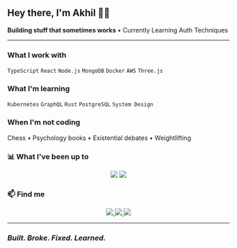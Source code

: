 ## Hey there, I'm Akhil 👨‍💻

**Building stuff that sometimes works** • Currently Learning Auth Techniques

---

### What I work with
`TypeScript` `React` `Node.js` `MongoDB` `Docker` `AWS` `Three.js`

### What I'm learning
`Kubernetes` `GraphQL` `Rust` `PostgreSQL` `System Design`

### When I'm not coding
Chess • Psychology books • Existential debates • Weightlifting

### 📊 What I've been up to

<div align="center">
  <img src="https://github-readme-stats.vercel.app/api?username=silky-x0&show_icons=true&theme=radical&hide_border=true&count_private=true" />
  <img src="https://github-readme-stats.vercel.app/api/top-langs/?username=silky-x0&layout=compact&theme=radical&hide_border=true" />
</div>

### 📫 Find me
<p align="center">
  <a href="mailto:10akhil.t@gmail.com">
    <img src="https://img.shields.io/badge/Email-D14836?style=for-the-badge&logo=gmail&logoColor=white" />
  </a>
  <a href="https://twitter.com/3mindedscholar">
    <img src="https://img.shields.io/badge/Twitter-1DA1F2?style=for-the-badge&logo=twitter&logoColor=white" />
  </a>
  <a href="https://leetcode.com/3MindedScholar">
    <img src="https://img.shields.io/badge/LeetCode-FFA116?style=for-the-badge&logo=leetcode&logoColor=white" />
  </a>
</p>

---

### *Built. Broke. Fixed. Learned.*
